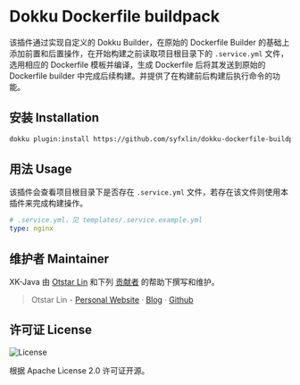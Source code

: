 # Dokku Dockerfile buildpack

该插件通过实现自定义的 Dokku Builder，在原始的 Dockerfile Builder 的基础上添加前置和后置操作，在开始构建之前读取项目根目录下的 `.service.yml`
文件，选用相应的 Dockerfile 模板并编译，生成 Dockerfile 后将其发送到原始的 Dockerfile builder 中完成后续构建。并提供了在构建前后构建后执行命令的功能。

## 安装 Installation

```bash
dokku plugin:install https://github.com/syfxlin/dokku-dockerfile-buildpack.git dockerfile-buildpack
```

## 用法 Usage

该插件会查看项目根目录下是否存在 `.service.yml` 文件，若存在该文件则使用本插件来完成构建操作。

```yaml
# .service.yml，见 templates/.service.example.yml
type: nginx
```

## 维护者 Maintainer

XK-Java 由 [Otstar Lin](https://ixk.me/)
和下列 [贡献者](https://github.com/syfxlin/dokku-dockerfile-buildpack/graphs/contributors)
的帮助下撰写和维护。

> Otstar Lin - [Personal Website](https://ixk.me/) · [Blog](https://blog.ixk.me/) · [Github](https://github.com/syfxlin)

## 许可证 License

![License](https://img.shields.io/github/license/syfxlin/dokku-dockerfile-buildpack.svg?style=flat-square)

根据 Apache License 2.0 许可证开源。
